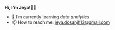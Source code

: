 **Hi, I'm Jeya!**🧘‍♀️

- 🐢 I’m currently learning _data analytics_
- 📫 How to reach me: jeya.dosanjh13@gmail.com
